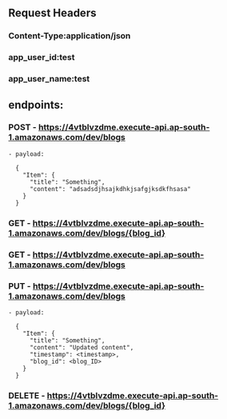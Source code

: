##  Request Headers

  ### Content-Type:application/json
  ### app_user_id:test
  ### app_user_name:test
  
  
  

## endpoints:

  ### POST - https://4vtblvzdme.execute-api.ap-south-1.amazonaws.com/dev/blogs
  
    - payload: 
    
      {
        "Item": {
          "title": "Something",
          "content": "adsadsdjhsajkdhkjsafgjksdkfhsasa"
        }
      }
  
  ### GET - https://4vtblvzdme.execute-api.ap-south-1.amazonaws.com/dev/blogs/{blog_id}
  ### GET - https://4vtblvzdme.execute-api.ap-south-1.amazonaws.com/dev/blogs
  ### PUT - https://4vtblvzdme.execute-api.ap-south-1.amazonaws.com/dev/blogs
  
    - payload: 
    
      {
        "Item": {
          "title": "Something",
          "content": "Updated content",
          "timestamp": <timestamp>,
          "blog_id": <blog_ID>
        }
      }
      
      
  ### DELETE - https://4vtblvzdme.execute-api.ap-south-1.amazonaws.com/dev/blogs/{blog_id}
